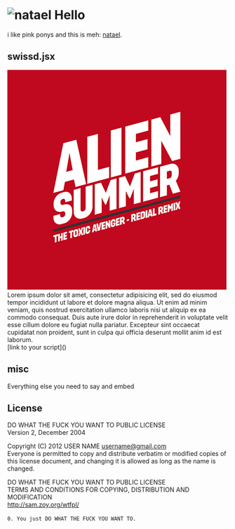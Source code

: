 ![natael](https://secure.gravatar.com/avatar/426e164c2d35bd206681805106ebe2df?s=420&d=https://a248.e.akamai.net/assets.github.com%2Fimages%2Fgravatars%2Fgravatar-user-420.png)
Hello  
=====
i like pink ponys and this is meh: [natael](https://github.com/natael).

swissd.jsx  
---
![TEASER IMAGE](swissd.png)  
Lorem ipsum dolor sit amet, consectetur adipisicing elit, sed do eiusmod
tempor incididunt ut labore et dolore magna aliqua. Ut enim ad minim veniam,
quis nostrud exercitation ullamco laboris nisi ut aliquip ex ea commodo
consequat. Duis aute irure dolor in reprehenderit in voluptate velit esse
cillum dolore eu fugiat nulla pariatur. Excepteur sint occaecat cupidatat non
proident, sunt in culpa qui officia deserunt mollit anim id est laborum.  
\[link to your script\]\(\)

misc  
---  
Everything else you need to say and embed  

License  
---

DO WHAT THE FUCK YOU WANT TO PUBLIC LICENSE  
Version 2, December 2004  

 Copyright (C) 2012 USER NAME <username@gmail.com>  
 Everyone is permitted to copy and distribute verbatim or modified copies of this license document, and changing it is allowed as long as the name is changed.  

DO WHAT THE FUCK YOU WANT TO PUBLIC LICENSE  
TERMS AND CONDITIONS FOR COPYING, DISTRIBUTION AND MODIFICATION  
http://sam.zoy.org/wtfpl/

`0. You just DO WHAT THE FUCK YOU WANT TO.  `